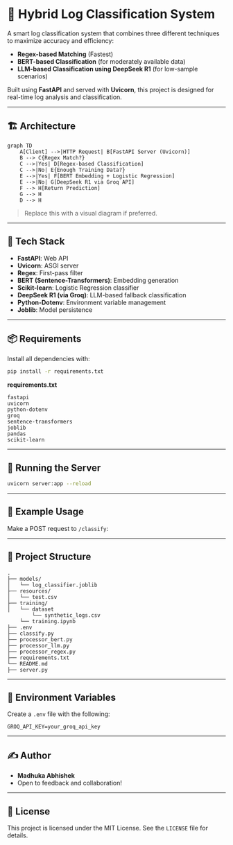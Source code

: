 # 🧠 Hybrid Log Classification System

A smart log classification system that combines three different techniques to maximize accuracy and efficiency:

- **Regex-based Matching** (Fastest)
- **BERT-based Classification** (for moderately available data)
- **LLM-based Classification using DeepSeek R1** (for low-sample scenarios)

Built using **FastAPI** and served with **Uvicorn**, this project is designed for real-time log analysis and classification.

---

## 🏗️ Architecture

```mermaid
graph TD
    A[Client] -->|HTTP Request| B[FastAPI Server (Uvicorn)]
    B --> C{Regex Match?}
    C -->|Yes| D[Regex-based Classification]
    C -->|No| E{Enough Training Data?}
    E -->|Yes| F[BERT Embedding + Logistic Regression]
    E -->|No| G[DeepSeek R1 via Groq API]
    F --> H[Return Prediction]
    G --> H
    D --> H
```

> Replace this with a visual diagram if preferred.

---

## 🔧 Tech Stack

- **FastAPI**: Web API
- **Uvicorn**: ASGI server
- **Regex**: First-pass filter
- **BERT (Sentence-Transformers)**: Embedding generation
- **Scikit-learn**: Logistic Regression classifier
- **DeepSeek R1 (via Groq)**: LLM-based fallback classification
- **Python-Dotenv**: Environment variable management
- **Joblib**: Model persistence

---

## 📦 Requirements

Install all dependencies with:

```bash
pip install -r requirements.txt
```

**requirements.txt**
```
fastapi
uvicorn
python-dotenv
groq
sentence-transformers
joblib
pandas
scikit-learn
```

---

## 🚀 Running the Server

```bash
uvicorn server:app --reload
```
---

## 🧪 Example Usage

Make a POST request to `/classify`:

---

## 📁 Project Structure

```
.
├── models/
│   └── log_classifier.joblib
├── resources/
│   └── test.csv
├── training/
│   └── dataset
        └── synthetic_logs.csv
    └── training.ipynb
├── .env
├── classify.py
├── processor_bert.py
├── processor_llm.py
├── processor_regex.py
├── requirements.txt
└── README.md
├── server.py
```

---

## 🔐 Environment Variables

Create a `.env` file with the following:

```
GROQ_API_KEY=your_groq_api_key
```

---

## ✍️ Author

- **Madhuka Abhishek**
- Open to feedback and collaboration!

---

## 📜 License

This project is licensed under the MIT License. See the `LICENSE` file for details.

